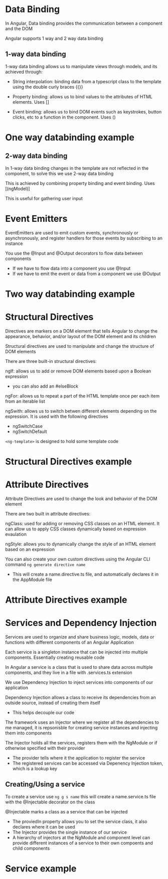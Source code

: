 # Data Binding

In Angular, Data binding provides the communication between a component and the DOM

Angular supports 1 way and 2 way data binding

## 1-way data binding

1-way data binding allows us to manipulate views through models, and its achieved through:

-   String interpolation: binding data from a typescript class to the template using the double curly braces {{}}

-   Property binding: allows us to bind values to the attributes of HTML elements. Uses []

-   Event binding: allows us to bind DOM events such as keystrokes, button clicks, etc to a function in the component. Uses ()

# One way databinding example

## 2-way data binding

In 1-way data binding changes in the template are not reflected in the component, to solve this we use 2-way data binding

This is achieved by combining property binding and event binding. Uses [(ngModel)]

This is useful for gathering user input

# Event Emitters

EventEmitters are used to emit custom events, synchronously or asynchronously, and register handlers for those events by subscribing to an instance

You use the @Input and @Output decorators to flow data between components

-   If we have to flow data into a component you use @Input
-   If we have to emit the event or data from a component we use @Output

# Two way databinding example

# Structural Directives

Directives are markers on a DOM element that tells Angular to change the appearance, behavior, and/or layout of the DOM element and its children

Structural directives are used to manipulate and change the structure of DOM elements

There are three built-in structural directives:

ngIf: allows us to add or remove DOM elements based upon a Boolean expression

-   you can also add an #elseBlock

ngFor: allows us to repeat a part of the HTML template once per each item from an iterable list

ngSwith: allows us to switch betwen different elements depending on the expression. It is used with the following directives

-   ngSwitchCase
-   ngSwitchDefault

`<ng-template>` is designed to hold some template code

# Structural Directives example

# Attribute Directives

Attribute Directives are used to change the look and behavior of the DOM element

There are two built in attribute directives:

ngClass: used for adding or removing CSS classes on an HTML element. It can allow us to apply CSS classes dynamically based on expression evaulation

ngStyle: allows you to dynamically change the style of an HTML element based on an expression

You can also create your own custom directives using the Angular CLI command `ng generate directive name`

-   This will create a name.directive.ts file, and automatically declares it in the AppModule file

# Attribute Directives example

# Services and Dependency Injection

Services are used to organize and share business logic, models, data or functions with different components of an Angular Application

Each service is a singleton instance that can be injected into multiple components. Essentially creating reusable code

In Angular a service is a class that is used to share data across multiple components, and they live in a file with .services.ts extension

We use Dependency Injection to inject services into components of our application

Dependency Injection allows a class to receive its dependencies from an outside source, instead of creating them itself

-   This helps decouple our code

The framework uses an Injector where we register all the dependencies to me managed, it is repsonisble for creating service instances and injecting them into components

The Injector holds all the services, registers them with the NgModule or if otherwise specified with their provider

-   The provider tells where it the application to register the service
-   The registered services can be accessed via Depenency Injection token, which is a lookup key

## Creating/Using a service

To create a service use `ng g s name` this will create a name.service.ts file with the @Injectable decorator on the class

@Injectable marks a class as a service that can be injected

-   The proviedIn property allows you to set the service class, it also declares where it can be used
-   The Injector provides the single instance of our service
-   A hierarchy of injectors at the NgModule and component level can provide different instances of a service to their own compoents and child components

# Service example